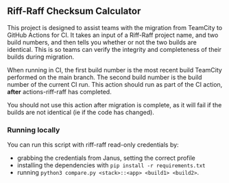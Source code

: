 ## Riff-Raff Checksum Calculator

This project is designed to assist teams with the migration from TeamCity to
GitHub Actions for CI. It takes an input of a Riff-Raff project name, and two
build numbers, and then tells you whether or not the two builds are identical.
This is so teams can verify the integrity and completeness of their builds
during migration.

When running in CI, the first build number is the most recent build TeamCity
performed on the main branch. The second build number is the build number of
the current CI run. This action should run as part of the CI action, **after**
actions-riff-raff has completed.

You should not use this action after migration is complete, as it will fail if
the builds are not identical (ie if the code has changed).

### Running locally

You can run this script with riff-raff read-only credentials by:
- grabbing the credentials from Janus, setting the correct profile
- installing the dependencies with `pip install -r requirements.txt`
- running `python3 compare.py <stack>::<app> <build1> <build2>`.
